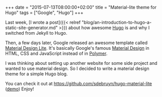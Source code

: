 +++
date = "2015-07-13T08:00:00+02:00"
title = "Material-lite theme for Hugo"
tags = ["Google", "Hugo"]
+++

Last week, [I wrote a post]({{< relref "blog/an-introduction-to-hugo-a-static-site-generator.md" >}}) about how awesome [Hugo](http://gohugo.io) is and why I switched from Jekyll to Hugo.

Then, a few days later, Google released an awesome template called [Material Design Lite](http://getmdl.io). It's basically Google's famous [Material Design](https://www.google.com/design/spec/material-design/introduction.html) in HTML, CSS and JavaScript instead of in [Polymer](https://www.polymer-project.org).

I was thinking about setting up another website for some side project and wanted to use material design. So I decided to write a material design theme for a simple Hugo blog.

You can check it out at https://github.com/sdebruyn/hugo-material-lite ([demo](http://materialexample.sa.muel.be)) Enjoy!